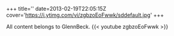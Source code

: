 +++
title=''
date=2013-02-19T22:05:15Z
cover='https://i.ytimg.com/vi/zgbzoEoFwwk/sddefault.jpg'
+++

All content belongs to GlennBeck.
{{< youtube zgbzoEoFwwk >}}
